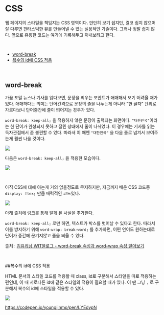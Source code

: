 # CSS

웹 페이지의 스타일을 책임지는 CSS 영역이다. 만만히 보기 쉽지만, 결코 쉽지 않으며 잘 다루면 판타스틱한 뷰를 만들어낼 수 있는 실용적인 기술이다. 그러나 정말 쉽지 않다. 앞으로 유용한 코드는 여기에 기록해두고 꺼내보려고 한다.

<br>

- [word-break](#word-break)
- [복수의 id에 CSS 적용](#apply-style-to-multiple-ids)

<br>

## <a name="word-break"></a>word-break

가끔 포털 뉴스나 기사를 읽다보면, 문장을 띄우는 포인트가 애매해서 보기 어려울 때가 있다. 애매하다는 의미는 단어간격으로 문장의 줄을 나누는게 아니라 "한 글자" 단위로 자르다보니 단어중간에 줄이 띄어지는 경우가 있다.

`word-break: keep-all;` 을 적용하지 않은 문장이 출력되는 화면이다. `"대한민국"`이라는 한 단어가 완성되지 못하고 잘린 상태에서 줄이 나뉘었다. 이 경우에는 기사를 읽는 독자관점에서 좀 불편할 수 있다. 따라서 이 때엔 `"대한민국"` 을 다음 줄로 넘겨서 보여주는게 훨씬 나을 것이다.

![](http://www.mediafire.com/convkey/cbb1/eeqzb4niwbls0c3zg.jpg)

다음은 `word-break: keep-all;` 을 적용한 모습이다.

![](http://www.mediafire.com/convkey/0b2b/zwlwz6qc4uazsg2zg.jpg)

<br>

아직 CSS에 대해 아는게 거의 없을정도로 무지하지만, 지금까지 배운 CSS 코드중 `display: flex;` 만큼 매력적인 코드였다.

![](https://i.ytimg.com/vi/in9SX3enCHU/maxresdefault.jpg)

아래 출처에 링크를 통해 알게 된 사실을 추가한다.

 `word-break: keep-all;` 로만 하면, 텍스트가 박스를 벗어날 수 있다고 한다. 따라서 이를 방지하기 위해 `word-wrap: break-word;` 를 추가하면, 어떤 언어도 원하는대로 단어가 중간에 끊기지않고 줄을 띄울 수 있다.

출처 : [김유리님 WIT블로그 - word-break 속성과 word-wrap 속성 알아보기](https://wit.nts-corp.com/2017/07/25/4675)

<br>

##<a name="apply-style-to-multiple-ids"></a>복수의 id에 CSS 적용

HTML 문서의 스타일 코드를 적용할 때 class, id로 구분해서 스타일을 따로 적용하는 편인데, 이 때 서로다른 id에 같은 스타일의 적용이 필요할 때가 있다. 이 땐 그냥 `,` 로 구분해서 복수의 id에 스타일을 적용할 수 있다.

![](https://www.mediafire.com/convkey/f4a3/zi8orbpwx27e2g6zg.jpg)

https://codepen.io/youngjinmo/pen/LYEdypN

<br>